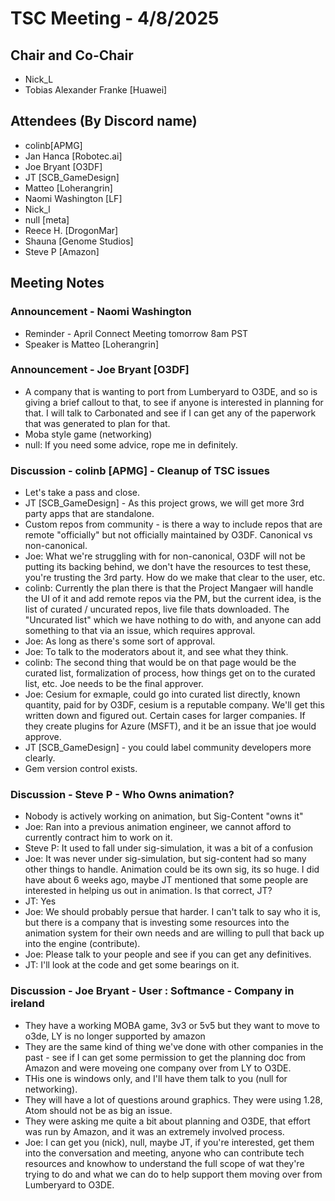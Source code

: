# TSC Meeting - 4/8/2025

## Chair and Co-Chair
* Nick_L
* Tobias Alexander Franke [Huawei]

## Attendees (By Discord name)
* colinb[APMG]
* Jan Hanca [Robotec.ai]
* Joe Bryant [O3DF]
* JT [SCB_GameDesign]
* Matteo [Loherangrin]
* Naomi Washington [LF]
* Nick_l
* null [meta]
* Reece H. [DrogonMar]
* Shauna [Genome Studios]
* Steve P [Amazon]

## Meeting Notes

### Announcement - Naomi Washington
* Reminder - April Connect Meeting tomorrow 8am PST
* Speaker is Matteo [Loherangrin]

### Announcement - Joe Bryant [O3DF]
* A company that is wanting to port from Lumberyard to O3DE, and so is giving a brief callout to that,
  to see if anyone is interested in planning for that.  I will talk to Carbonated and see if I can get any
  of the paperwork that was generated to plan for that.
* Moba style game (networking)
* null:  If you need some advice, rope me in definitely.

### Discussion - colinb [APMG] - Cleanup of TSC issues
* Let's take a pass and close.
* JT [SCB_GameDesign] - As this project grows, we will get more 3rd party apps that are standalone.
* Custom repos from community - is there a way to include repos that are remote "officially" but not officially
  maintained by O3DF.  Canonical vs non-canonical.  
* Joe:  What we're struggling with for non-canonical, O3DF will not be putting its backing behind, we don't have the resources
  to test these, you're trusting the 3rd party.  How do we make that clear to the user, etc.
* colinb: Currently the plan there is that the Project Mangaer will handle the UI of it and add remote repos via the PM, but the
  current idea, is the list of curated / uncurated repos, live file thats downloaded.   The "Uncurated list" which we have nothing
  to do with, and anyone can add something to that via an issue, which requires approval.  
* Joe: As long as there's some sort of approval.
* Joe: To talk to the moderators about it, and see what they think.
* colinb: The second thing that would be on that page would be the curated list, formalization of process, how things get on to the curated list, etc.  Joe needs to be the final approver.
* Joe: Cesium for exmaple, could go into curated list directly, known quantity, paid for by O3DF, cesium is a reputable company.  We'll get this written down and figured out.  Certain cases for larger companies.  If they create plugins for Azure (MSFT), and it be an issue that joe would approve.
* JT [SCB_GameDesign] - you could label community developers more clearly.
* Gem version control exists.

### Discussion - Steve P - Who Owns animation?
* Nobody is actively working on animation, but Sig-Content "owns it"
* Joe:  Ran into a previous animation engineer, we cannot afford to currently contract him to work on it.
* Steve P: It used to fall under sig-simulation, it was a bit of a confusion
* Joe:  It was never under sig-simulation, but sig-content had so many other things to handle.  Animation could be
  its own sig, its so huge.  I did have about 6 weeks ago, maybe JT mentioned that some people are interested in helping
  us out in animation.  Is that correct, JT?
* JT: Yes
* Joe:  We should probably persue that harder.  I can't talk to say who it is, but there is a company that is investing some
  resources into the animation system for their own needs and are willing to pull that back up into the engine (contribute).
* Joe: Please talk to your people and see if you can get any definitives.
* JT:  I'll look at the code and get some bearings on it.

### Discussion - Joe Bryant - User : Softmance - Company in ireland
* They have a working MOBA game, 3v3 or 5v5 but they want to move to o3de, LY is no longer supported by amazon
* They are the same kind of thing we've done with other companies in the past - see if I can get some permission
  to get the planning doc from Amazon and were moveing one company over from LY to O3DE.  
* THis one is windows only, and I'll have them talk to you (null for networking).
* They will have a lot of questions around graphics.  They were using 1.28, Atom should not be as big an issue.
* They were asking me quite a bit about planning and O3DE, that effort was run by Amazon, and it was an extremely involved
  process.
* Joe:  I can get you (nick), null, maybe JT, if you're interested, get them into the conversation and meeting, anyone
  who can contribute tech resources and knowhow to understand the full scope of wat they're trying to do and what we can do
  to help support them moving over from Lumberyard to O3DE.







